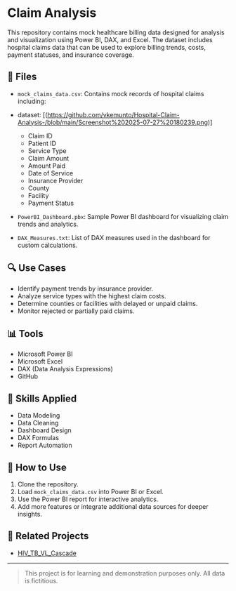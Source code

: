 
# Claim Analysis

This repository contains mock healthcare billing data designed for analysis and visualization using Power BI, DAX, and Excel. The dataset includes hospital claims data that can be used to explore billing trends, costs, payment statuses, and insurance coverage.

## 📁 Files

- `mock_claims_data.csv`: Contains mock records of hospital claims including:
- dataset: [(https://github.com/vkemunto/Hospital-Claim-Analysis-/blob/main/Screenshot%202025-07-27%20180239.png)]
  - Claim ID
  - Patient ID
  - Service Type
  - Claim Amount
  - Amount Paid
  - Date of Service
  - Insurance Provider
  - County
  - Facility
  - Payment Status

- `PowerBI_Dashboard.pbx`: Sample Power BI dashboard for visualizing claim trends and analytics.
- `DAX_Measures.txt`: List of DAX measures used in the dashboard for custom calculations.

## 🔍 Use Cases

- Identify payment trends by insurance provider.
- Analyze service types with the highest claim costs.
- Determine counties or facilities with delayed or unpaid claims.
- Monitor rejected or partially paid claims.

## 📊 Tools

- Microsoft Power BI
- Microsoft Excel
- DAX (Data Analysis Expressions)
- GitHub

## 🧠 Skills Applied

- Data Modeling
- Data Cleaning
- Dashboard Design
- DAX Formulas
- Report Automation

## 🚀 How to Use

1. Clone the repository.
2. Load `mock_claims_data.csv` into Power BI or Excel.
3. Use the Power BI report for interactive analytics.
4. Add more features or integrate additional data sources for deeper insights.

## 🔗 Related Projects

- [HIV_TB_VL_Cascade](https://github.com/vkemunto/hiv_tb_vl_cascade)

---

> This project is for learning and demonstration purposes only. All data is fictitious.
